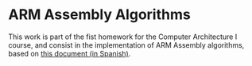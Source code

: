 # ARM Assembly Algorithms
This work is part of the fist homework for the Computer Architecture I course, and consist in the implementation of ARM Assembly algorithms, based on [this document (in Spanish)](https://github.com/edmobe/arm-assembly/blob/master/docs/Tarea%201%20-%20Enunciado%20(in%20Spanish).pdf).
